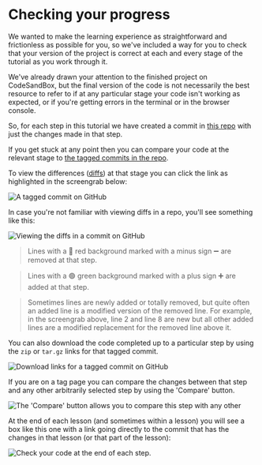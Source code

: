 # Checking your progress

We wanted to make the learning experience as straightforward and frictionless as possible for you, so we've included a way for you to check that your version of the project is correct at each and every stage of the tutorial as you work through it.

We've already drawn your attention to the finished project on CodeSandBox, but the final version of the code is not necessarily the best resource to refer to if at any particular stage your code isn't working as expected, or if you're getting errors in the terminal or in the browser console.

So, for each step in this tutorial we have created a commit in [this repo](https://github.com/frontity-demos/tutorial-hello-frontity) with just the changes made in that step.

If you get stuck at any point then you can compare your code at the relevant stage to [the tagged commits in the repo](https://github.com/frontity-demos/tutorial-hello-frontity/releases).

To view the differences ([diffs](https://en.wikipedia.org/wiki/Diff)) at that stage you can click the link as highlighted in the screengrab below:

<p>
  <img alt="A tagged commit on GitHub" src="https://frontity.org/wp-content/uploads/2021/04/frontity-tutorial-part0img1.png">
</p>

In case you're not familiar with viewing diffs in a repo, you'll see something like this:

<p>
  <img alt="Viewing the diffs in a commit on GitHub" src="https://frontity.org/wp-content/uploads/2021/04/frontity-tutorial-part0img2.png">
</p>

> Lines with a 🔴 red background marked with a minus sign ➖ are removed at that step.

> Lines with a 🟢 green background marked with a plus sign ➕ are added at that step.

> Sometimes lines are newly added or totally removed, but quite often an added line is a modified version of the removed line. For example, in the screengrab above, line 2 and line 8 are new but all other added lines are a modified replacement for the removed line above it.

You can also download the code completed up to a particular step by using the `zip` or `tar.gz` links for that tagged commit.

<p>
  <img alt="Download links for a tagged commit on GitHub" src="https://frontity.org/wp-content/uploads/2021/04/frontity-tutorial-part0img3.png">
</p>

If you are on a tag page you can compare the changes between that step and any other arbitrarily selected step by using the 'Compare' button.

<p>
  <img alt="The 'Compare' button allows you to compare this step with any other" src="https://frontity.org/wp-content/uploads/2021/04/frontity-tutorial-part0img4.png">
</p>

At the end of each lesson (and sometimes within a lesson) you will see a box like this one with a link going directly to the commit that has the changes in that lesson (or that part of the lesson):

<p>
  <img alt="Check your code at the end of each step." src="https://frontity.org/wp-content/uploads/2021/04/frontity-tutorial-part0img5.png">
</p>
